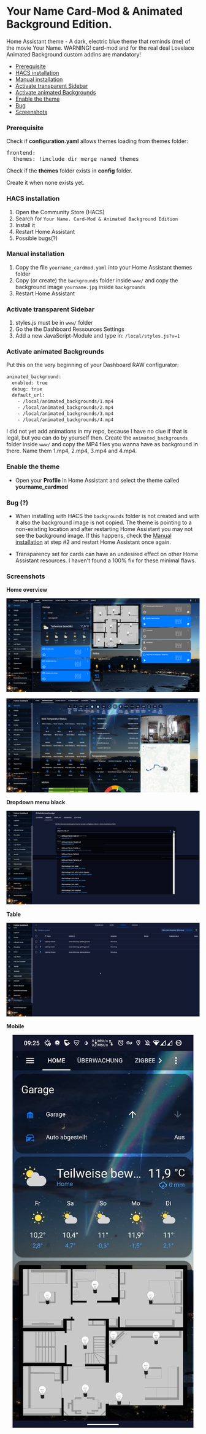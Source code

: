 # Your Name Card-Mod & Animated Background Edition.
Home Assistant theme - A dark, electric blue theme that reminds (me) of the movie Your Name.
WARNING! card-mod and for the real deal Lovelace Animated Background custom addins are mandatory!

* [Prerequisite](#prerequisite)
* [HACS installation](#hacs_installation)
* [Manual installation](#manual_installation)
* [Activate transparent Sidebar](#activate_transparent_sidebar)
* [Activate animated Backgrounds](#activate_animations)
* [Enable the theme](#enable_the_theme)
* [Bug](#bug)
* [Screenshots](#screenshots)

### <a name="prerequisite"></a>Prerequisite
Check if **configuration.yaml** allows themes loading from themes folder:   

<pre>
frontend:
  themes: !include_dir_merge_named themes
</pre>

Check if the **themes** folder exists in **config** folder.   

Create it when none exists yet.

### <a name="hacs_installation"></a>HACS installation
1. Open the Community Store (HACS)
2. Search for `Your Name. Card-Mod & Animated Background Edition`
3. Install it
4. Restart Home Assistant
5. Possible bugs(?)

### <a name="manual_installation"></a>Manual installation
1. Copy the file `yourname_cardmod.yaml` into your Home Assistant themes folder
2. Copy (or create) the `backgrounds` folder inside `www/` and copy the background image `yourname.jpg` inside `backgrounds`
3. Restart Home Assistant

### <a name="activate_transparent_sidebar"></a>Activate transparent Sidebar
1. styles.js must be in `www/` folder
2. Go the the Dashboard Ressources Settings
3. Add a new JavaScript-Module and type in: `/local/styles.js?v=1`

### <a name="activate_animations"></a>Activate animated Backgrounds

Put this on the very beginning of your Dashboard RAW configurator:

```
animated_background:
  enabled: true
  debug: true
  default_url:
    - /local/animated_backgrounds/1.mp4
    - /local/animated_backgrounds/2.mp4
    - /local/animated_backgrounds/3.mp4
    - /local/animated_backgrounds/4.mp4
```

I did not yet add animations in my repo, because I have no clue if that is legal, but you can do by yourself then.
Create the `animated_backgrounds` folder inside `www/` and copy the MP4 files you wanna have as background in there.
Name them 1.mp4, 2.mp4, 3.mp4 and 4.mp4.

### <a name="enable_the_theme"></a>Enable the theme
- Open your **Profile** in Home Assistant and select the theme called **yourname_cardmod**

### <a name="bug"></a>Bug (?)
- When installing with HACS the `backgrounds` folder is not created and with it also the background image is not copied. The theme is pointing to a non-existing location and after restarting Home Assistant you may not see the background image. If this happens, check the [Manual installation](#manual_installation) at step #2 and restart Home Assistant once again.

- Transparency set for cards can have an undesired effect on other Home Assistant resources. I haven't found a 100% fix for these minimal flaws.

### <a name="screenshots"></a>Screenshots
**Home overview**
<p align="center">
  <img src="https://raw.githubusercontent.com/dreimer1986/yourname_card_mod/master/images/home1.png">
</p>

<p align="center">
  <img src="https://raw.githubusercontent.com/dreimer1986/yourname_card_mod/master/images/home2.png">
</p>

**Dropdown menu black**
<p align="center">
  <img src="https://raw.githubusercontent.com/dreimer1986/yourname_card_mod/master/images/dropdown.png">
</p>

**Table**
<p align="center">
  <img src="https://raw.githubusercontent.com/dreimer1986/yourname_card_mod/master/images/table.png">
</p>

**Mobile**
<p align="center">
  <img src="https://raw.githubusercontent.com/dreimer1986/yourname_card_mod/master/images/mobile.png">
</p>

